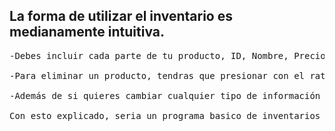 ## La forma de utilizar el inventario es medianamente intuitiva.
<pre>
-Debes incluir cada parte de tu producto, ID, Nombre, Precio y Cantidad, de esta forma al presionar el boton de "agregar producto" podra escribirse en la base de datos. 
  
-Para eliminar un producto, tendras que presionar con el raton sobre el producto ya creado en la base de datos y presionar sobre el boton de "Eliminar".
  
-Además de si quieres cambiar cualquier tipo de información a un producto ya existente, podras simplemente escribir como si fuera un producto que fueras a añadir, pero en vez de añadirlo, presionaras sobre el boton "Modificar Producto".

Con esto explicado, seria un programa basico de inventarios en Python. ;)
</pre>
